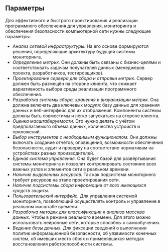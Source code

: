 ## Параметры
Для эффективного и быстрого проектирования и реализации программного обеспечения для управления, мониторинга и обеспечения безопасности компьютерной сети нужны следующие параметры:

- *Анализ сетевой инфраструктуры.* На его основе формируются решения, определяющие архитектуру будущей системы мониторинга.
- *Определение метрик.* Они должны быть связаны с бизнес-целями и соответствовать задачам получателей данных (менеджеров проекта, разработчиков, тестировщиков).
- *Проектирование сервера для сбора и отправки метрик.* Сервер должен быть размещён на стороне клиента, что снижает вариативность выбора среды реализации программного обеспечения.
- *Разработка системы сбора, хранения и визуализации метрик.* Она должна включать два ключевых модуля: базу данных для хранения данных и веб-интерфейс для их отображения. Компоненты системы должны быть совместимы и легко запускаться на стороне клиента.
- *Оценка масштабируемости.* Это нужно делать с учётом предполагаемого объёма данных, количества устройств и приложений.
- *Выбор инструментов с необходимым функционалом.* Они должны включать создание отчётов, оповещения, возможности обеспечения безопасности, аудит и проверку на соответствие нормативам на устройствах разных производителей.
- *Единая система управления.* Она будет базой для развёртывания системы мониторинга и позволит контролировать состояние всех важных узлов и элементов сети в реальном времени.
- *Наличие выделенных ресурсов.* Так как подсистема мониторинга требует ресурсов на этапе проектирования сети.
- *Наличие подсистемы сбора информации от всех имеющихся средств защиты.*
- *Пользовательский интерфейс.* Для управления системой мониторинга, позволяющий осуществлять контроль и управление в реальном масштабе времени.
- *Разработка методик для классификации и анализа массива данных.* Чтобы в режиме реального времени. Для этого можно использовать нейронные сети, которые способны к самообучению.
- *Ведение базы данных.* Для фиксации сведений о выполнении политик информационной безопасности, об уязвимости конечных систем, об имевших место сбоях и применявшихся методах восстановления работоспособности системы.
